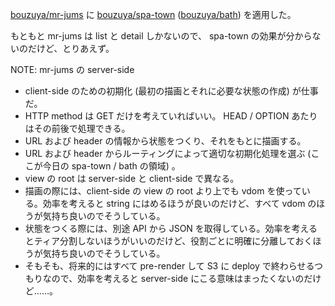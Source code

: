 [bouzuya/mr-jums][] に [bouzuya/spa-town][] ([bouzuya/bath][]) を適用した。

もともと mr-jums は list と detail しかないので、 spa-town の効果が分からないのだけど、とりあえず。

NOTE: mr-jums の server-side

- client-side のための初期化 (最初の描画とそれに必要な状態の作成) が仕事だ。
- HTTP method は GET だけを考えていればいい。 HEAD / OPTION あたりはその前後で処理できる。
- URL および header の情報から状態をつくり、それをもとに描画する。
- URL および header からルーティングによって適切な初期化処理を選ぶ (ここが今日の spa-town / bath の領域) 。
- view の root は server-side と client-side で異なる。
- 描画の際には、client-side の view の root より上でも vdom を使っている。効率を考えると string にはめるほうが良いのだけど、すべて vdom のほうが気持ち良いのでそうしている。
- 状態をつくる際には、別途 API から JSON を取得している。効率を考えるとティア分割しないほうがいいのだけど、役割ごとに明確に分離しておくほうが気持ち良いのでそうしている。
- そもそも、将来的にはすべて pre-render して S3 に deploy で終わらせるつもりなので、効率を考えると server-side にこる意味はまったくないのだけど……。

[bouzuya/bath]: https://github.com/bouzuya/bath
[bouzuya/mr-jums]: https://github.com/bouzuya/mr-jums
[bouzuya/spa-town]: https://github.com/bouzuya/spa-town
